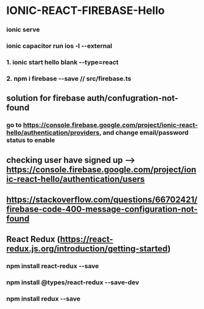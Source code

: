 # IONIC-REACT-FIREBASE-Hello

### ionic serve

### ionic capacitor run ios -l --external

### 1. ionic start hello blank --type=react

### 2. npm i firebase --save // src/firebase.ts

## solution for firebase auth/confugration-not-found

### go to https://console.firebase.google.com/project/ionic-react-hello/authentication/providers, and change email/password status to enable

## checking user have signed up --> https://console.firebase.google.com/project/ionic-react-hello/authentication/users

## https://stackoverflow.com/questions/66702421/firebase-code-400-message-configuration-not-found

## React Redux (https://react-redux.js.org/introduction/getting-started)

### npm install react-redux --save

### npm install @types/react-redux --save-dev

### npm install redux --save

